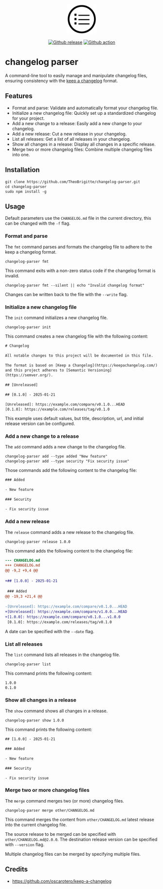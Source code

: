<p align="center">
    <img src="assets/changelog.svg" alt="changelog" height="100px">
</p>

<p align="center">
  <a href="https://github.com/TheoBrigitte/changelog-parser/releases"><img src="https://img.shields.io/github/release/TheoBrigitte/changelog-parser.svg" alt="Github release"></a>
  <a href="https://github.com/TheoBrigitte/changelog-parser/actions/workflows/build.yaml"><img src="https://github.com/TheoBrigitte/changelog-parser/actions/workflows/build.yaml/badge.svg" alt="Github action"></a>
</p>

# changelog parser

A command-line tool to easily manage and manipulate changelog files, ensuring consistency with the [keep a changelog](https://keepachangelog.com) format.

## Features

- Format and parse: Validate and automatically format your changelog file.
- Initialize a new changelog file: Quickly set up a standardized changelog for your project.
- Add a new change to a release: Easily add a new change to your changelog.
- Add a new release: Cut a new release in your changelog.
- List all releases: Get a list of all releases in your changelog.
- Show all changes in a release: Display all changes in a specific release.
- Merge two or more changelog files: Combine multiple changelog files into one.

## Installation

```shell
git clone https://github.com/TheoBrigitte/changelog-parser.git
cd changelog-parser
sudo npm install -g
```

## Usage

Default parameters use the `CHANGELOG.md` file in the current directory, this can be changed with the `-f` flag.

### Format and parse

The `fmt` command parses and formats the changelog file to adhere to the keep a changelog format.

```shell
changelog-parser fmt
```

This command exits with a non-zero status code if the changelog format is invalid.

```shell
changelog-parser fmt --silent || echo "Invalid changelog format"
```

Changes can be written back to the file with the `--write` flag.

### Initialize a new changelog file

The `init` command initializes a new changelog file.

```shell
changelog-parser init
```

This command creates a new changelog file with the following content:

```shell
# Changelog

All notable changes to this project will be documented in this file.

The format is based on [Keep a Changelog](https://keepachangelog.com/)
and this project adheres to [Semantic Versioning](https://semver.org/).

## [Unreleased]

## [0.1.0] - 2025-01-21

[Unreleased]: https://example.com/compare/v0.1.0...HEAD
[0.1.0]: https://example.com/releases/tag/v0.1.0
```

This example uses default values, but title, description, url, and initial release version can be configured.

### Add a new change to a release

The `add` command adds a new change to the changelog file.

```
changelog-parser add --type added "New feature"
changelog-parser add --type security "Fix security issue"
```

Those commands add the following content to the changelog file:

```shell
### Added

- New feature

### Security

- Fix security issue
```

### Add a new release

The `release` command adds a new release to the changelog file.

```shell
changelog-parser release 1.0.0
```

This command adds the following content to the changelog file:

```diff
--- CHANGELOG.md
+++ CHANGELOG.md
@@ -9,2 +9,4 @@

+## [1.0.0] - 2025-01-21

 ### Added
@@ -19,3 +21,4 @@

-[Unreleased]: https://example.com/compare/v0.1.0...HEAD
+[Unreleased]: https://example.com/compare/v1.0.0...HEAD
+[1.0.0]: https://example.com/compare/v0.1.0...v1.0.0
 [0.1.0]: https://example.com/releases/tag/v0.1.0
```

A date can be specified with the `--date` flag.

### List all releases

The `list` command lists all releases in the changelog file.

```shell
changelog-parser list
```

This command prints the following content:

```shell
1.0.0
0.1.0
```

### Show all changes in a release

The `show` command shows all changes in a release.

```shell
changelog-parser show 1.0.0
```

This command prints the following content:

```shell
## [1.0.0] - 2025-01-21

### Added

- New feature

### Security

- Fix security issue
```

### Merge two or more changelog files

The `merge` command merges two (or more) changelog files.

```shell
changelog-parser merge other/CHANGELOG.md
```

This command merges the content from `other/CHANGELOG.md` latest release into the current changelog file.

The source release to be merged can be specified with `other/CHANGELOG.md@2.0.0`.
The destination release version can be specified with `--version` flag.

Multiple changelog files can be merged by specifying multiple files.

## Credits

- https://github.com/oscarotero/keep-a-changelog
